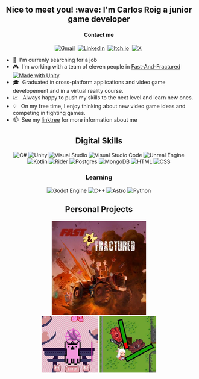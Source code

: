 <h2 align="center">Nice to meet you! :wave: I'm Carlos Roig a junior game developer</h2>
<h4 align="center">Contact me</h4>
<p align="center">
<a href="mailto:carlos.roig.garcia@gmail.com"><img alt="Gmail" src="https://img.shields.io/badge/Gmail-D14836?logo=gmail&logoColor=white"></a>&nbsp;
<a href="https://www.linkedin.com/in/carlos-roig-garcia/"><img alt="LinkedIn" src="https://custom-icon-badges.demolab.com/badge/LinkedIn-0A66C2?logo=linkedin-white&logoColor=fff"/></a>&nbsp;
<a href="https://carlos-roig-garcia.itch.io/"><img alt="Itch.io" src="https://img.shields.io/badge/itch.io-%23FF0B34.svg?logo=Itch.io&logoColor=white"/></a>&nbsp;
<a href="https://x.com/CarlosRoigG"><img alt="X" src="https://img.shields.io/badge/X-%23000000.svg?logo=X&logoColor=white"/></a>&nbsp;
</p>

- :eyes: &nbsp;I'm currenly searching for a job
- 🎮 &nbsp;I'm working with a team of eleven people in [Fast-And-Fractured](https://github.com/CEVR-ICALES/Fast-And-Fractured) [![Made with Unity](https://img.shields.io/badge/Made%20with-Unity-57b9d3.svg?style=plastic&logo=unity)](https://unity3d.com)
- 🎓 &nbsp;Graduated in cross-platform applications and video game developement and in a virtual reality course.
- :chart_with_upwards_trend: &nbsp; Always happy to push my skills to the next level and learn new ones.
- :bulb: &nbsp; On my free time, I enjoy thinking about new video game ideas and competing in fighting games. 
- :mailbox:&nbsp; See my [linktree](https://linktr.ee/carlos.roig.garcia9) for more information about me 


<h2 align="center">Digital Skills</h2>
<p align="center">
  <img title="C#" height="25" src="https://custom-icon-badges.demolab.com/badge/C%23-%23239120.svg?logo=cshrp&logoColor=white">
    <img title="Unity" height="25" src="https://img.shields.io/badge/Unity-%23000000.svg?logo=unity&logoColor=white">
    <img title="Visual Studio" height="25" src="https://custom-icon-badges.demolab.com/badge/Visual%20Studio-5C2D91.svg?&logo=visualstudio&logoColor=white">
    <img title="Visual Studio Code" height="25" src="https://custom-icon-badges.demolab.com/badge/Visual%20Studio%20Code-0078d7.svg?logo=vsc&logoColor=white">
    <img title="Unreal Engine" height="25" src="https://img.shields.io/badge/Unreal%20Engine-%23313131.svg?logo=unrealengine&logoColor=white">
    <img title="Kotlin" height="25" src="https://img.shields.io/badge/Kotlin-%237F52FF.svg?logo=kotlin&logoColor=white">
    <img title="Rider" height="25" src="https://img.shields.io/badge/Rider-000?logo=rider&logoColor=fff">
    <img title="Postgres" height="25" src="https://img.shields.io/badge/Postgres-%23316192.svg?logo=postgresql&logoColor=white">
    <img title="MongoDB" height="25" src="https://img.shields.io/badge/MongoDB-%234ea94b.svg?logo=mongodb&logoColor=white">
    <img title="HTML" height="25" src="https://img.shields.io/badge/HTML-%23E34F26.svg?logo=html5&logoColor=white">
    <img title="CSS" height="25" src="https://img.shields.io/badge/CSS-639?logo=css&logoColor=fff">
</p>
<h3 align="center">Learning</h3>
<p align="center">
<img title="Godot Engine" height="25" src="https://img.shields.io/badge/Godot-%23FFFFFF.svg?logo=godot-engine">
<img title="C++" height="25" src="https://img.shields.io/badge/C++-%2300599C.svg?logo=c%2B%2B&logoColor=white">
<img title="Astro" height="25" src="https://img.shields.io/badge/Astro-BC52EE?logo=astro&logoColor=fff">
<img title="Python" height="25" src="https://img.shields.io/badge/Python-3776AB?logo=python&logoColor=fff">
</p>

<h2 align="center">Personal Projects</h2>
<div align="center">
<a href="https://github.com/CEVR-ICALES/Fast-And-Fractured"><img alt="Fast-And-Fractured" src="./images/fastAndFractured.jpg" height="250"/></a>
</div>
<div align="center">
<a href="https://github.com/CarlosRoig09/RelaxingCatAndCoffee"><img alt="Fast-And-Fractured" src="./images/relaxingCatAndCoffee.jpg" height="150"/></a>
<a href="https://github.com/CarlosRoig09/RogueLike/"><img alt="Fast-And-Fractured" src="./images/rogueLike.jpg" height="150"/></a>
</div>





